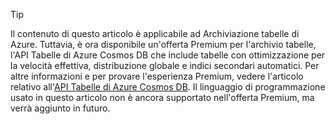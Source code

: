 > [!TIP]
> Il contenuto di questo articolo è applicabile ad Archiviazione tabelle di Azure. Tuttavia, è ora disponibile un'offerta Premium per l'archivio tabelle, l'API Tabelle di Azure Cosmos DB che include tabelle con ottimizzazione per la velocità effettiva, distribuzione globale e indici secondari automatici. Per altre informazioni e per provare l'esperienza Premium, vedere l'articolo relativo all'[API Tabelle di Azure Cosmos DB](https://aka.ms/premiumtables). Il linguaggio di programmazione usato in questo articolo non è ancora supportato nell'offerta Premium, ma verrà aggiunto in futuro.
>
